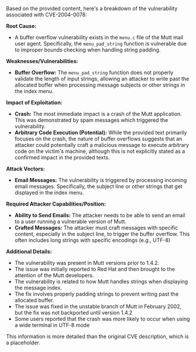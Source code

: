 Based on the provided content, here's a breakdown of the vulnerability associated with CVE-2004-0078:

**Root Cause:**

*   A buffer overflow vulnerability exists in the `menu.c` file of the Mutt mail user agent. Specifically, the `menu_pad_string` function is vulnerable due to improper bounds checking when handling string padding.

**Weaknesses/Vulnerabilities:**

*   **Buffer Overflow:** The `menu_pad_string` function does not properly validate the length of input strings, allowing an attacker to write past the allocated buffer when processing message subjects or other strings in the index menu.

**Impact of Exploitation:**

*   **Crash:** The most immediate impact is a crash of the Mutt application. This was demonstrated by spam messages which triggered the vulnerability.
*   **Arbitrary Code Execution (Potential):** While the provided text primarily focuses on the crash, the nature of buffer overflows suggests that an attacker could potentially craft a malicious message to execute arbitrary code on the victim's machine, although this is not explicitly stated as a confirmed impact in the provided texts.

**Attack Vectors:**

*   **Email Messages:** The vulnerability is triggered by processing incoming email messages. Specifically, the subject line or other strings that get displayed in the index menu.

**Required Attacker Capabilities/Position:**

*   **Ability to Send Emails:** The attacker needs to be able to send an email to a user running a vulnerable version of Mutt.
*   **Crafted Messages:** The attacker must craft messages with specific content, especially in the subject line, to trigger the buffer overflow. This often includes long strings with specific encodings (e.g., UTF-8)

**Additional Details:**

*   The vulnerability was present in Mutt versions prior to 1.4.2.
*   The issue was initially reported to Red Hat and then brought to the attention of the Mutt developers.
*   The vulnerability is related to how Mutt handles strings when displaying the message index.
*   The fix involves properly padding strings to prevent writing past the allocated buffer.
*   The issue was fixed in the unstable branch of Mutt in February 2002, but the fix was not backported until version 1.4.2
*   Some users reported that the crash was more likely to occur when using a wide terminal in UTF-8 mode

This information is more detailed than the original CVE description, which is a placeholder.
